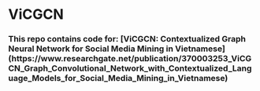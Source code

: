 <h1> ViCGCN

<h3> This repo contains code for: [ViCGCN: Contextualized Graph Neural Network for Social Media Mining in Vietnamese](https://www.researchgate.net/publication/370003253_ViCGCN_Graph_Convolutional_Network_with_Contextualized_Language_Models_for_Social_Media_Mining_in_Vietnamese)
